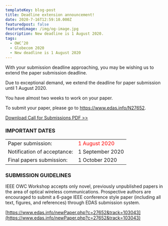 ```yaml
---
templateKey: blog-post
title: Deadline extension announcement!
date: 2020-7-16T12:59:10.000Z
featuredpost: false
featuredimage: /img/og-image.jpg
description: New deadline is 1 August 2020.
tags:
  - OWC’20
  - Globecom 2020
  - New deadline is 1 August 2020
---
```

With your submission deadline approaching, you may be wishing us to extend the paper submission deadline. 

Due to exceptional demand, we extend the deadline for paper submission until 1 August 2020.

You have almost two weeks to work on your paper.

To submit your paper, please go to https://www.edas.info/N27652. 

[Download Call for Submissions PDF >>](/img/GC2020_CALL_FOR_WORKSHOP_PAPERS_WS-04_OWC2020_20200715.pdf)

### IMPORTANT DATES

|  |  |
|------|-------|
|Paper submission: | <span style="color: red; ">1 August 2020</span> |
|Notification of acceptance: | 1 September 2020|
|Final papers submission: |    1 October 2020 |



### SUBMISSION GUIDELINES

IEEE OWC Workshop accepts only novel, previously unpublished papers in the area of optical wireless communications. Prospective authors are encouraged to submit a 6-page IEEE conference style paper (including all text, figures, and references) through EDAS submission system.

[https://www.edas.info/newPaper.php?c=27652&track=103043](https://www.edas.info/newPaper.php?c=27652&track=103043)


